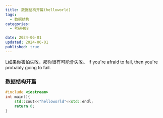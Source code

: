 ```yaml
---
title: 数据结构开篇(helloworld)
tags:
  - 数据结构
categories:
  - 考研408

date: 2024-06-01
updated: 2024-06-01
published: true
---
```

L如果你害怕失敗，那你很有可能會失敗。
If you're afraid to fail, then you're probably going to fail.
<!-- more -->

### 数据结构开篇


```cpp
#include <iostream>
int main(){
    std::cout<<"helloworld"<<std::endl;
    return 0;
}
```
